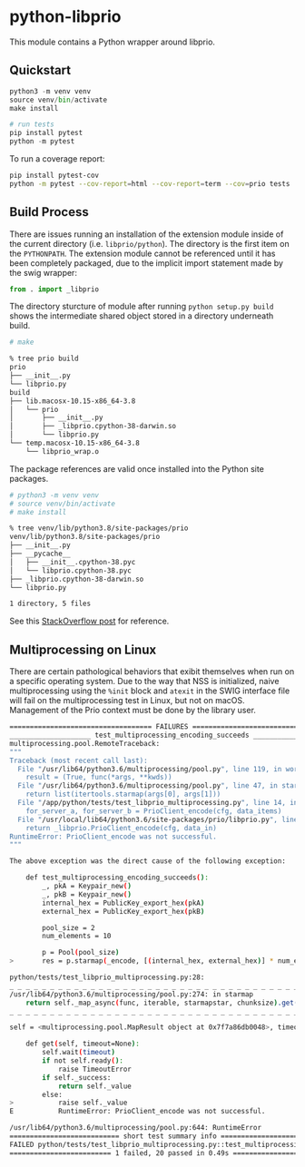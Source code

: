 # python-libprio

This module contains a Python wrapper around libprio.

## Quickstart

```python
python3 -m venv venv
source venv/bin/activate
make install

# run tests
pip install pytest
python -m pytest
```

To run a coverage report:

```bash
pip install pytest-cov
python -m pytest --cov-report=html --cov-report=term --cov=prio tests
```

## Build Process

There are issues running an installation of the extension module inside of the
current directory (i.e. `libprio/python`). The directory is the first
item on the `PYTHONPATH`. The extension module cannot be referenced until it has
been completely packaged, due to the implicit import statement made by the swig
wrapper:

```python
from . import _libprio
```

The directory sturcture of module after running `python setup.py build` shows the
intermediate shared object stored in a directory underneath build.

```bash
# make

% tree prio build
prio
├── __init__.py
└── libprio.py
build
├── lib.macosx-10.15-x86_64-3.8
│   └── prio
│       ├── __init__.py
│       ├── _libprio.cpython-38-darwin.so
│       └── libprio.py
└── temp.macosx-10.15-x86_64-3.8
    └── libprio_wrap.o
```

The package references are valid once installed into the Python site packages.

```bash
# python3 -m venv venv
# source venv/bin/activate
# make install

% tree venv/lib/python3.8/site-packages/prio
venv/lib/python3.8/site-packages/prio
├── __init__.py
├── __pycache__
│   ├── __init__.cpython-38.pyc
│   └── libprio.cpython-38.pyc
├── _libprio.cpython-38-darwin.so
└── libprio.py

1 directory, 5 files
```

See this [StackOverflow post](https://stackoverflow.com/questions/302867/how-do-i-install-a-python-extension-module-using-distutils) for reference.

## Multiprocessing on Linux

There are certain pathological behaviors that exibit themselves when run on a
specific operating system. Due to the way that NSS is initialized, naive
multiprocessing using the `%init` block and `atexit` in the SWIG interface file
will fail on the multiprocessing test in Linux, but not on macOS. Management of
the Prio context must be done by the library user.

```bash
=================================== FAILURES ===================================
____________________ test_multiprocessing_encoding_succeeds ____________________
multiprocessing.pool.RemoteTraceback:
"""
Traceback (most recent call last):
  File "/usr/lib64/python3.6/multiprocessing/pool.py", line 119, in worker
    result = (True, func(*args, **kwds))
  File "/usr/lib64/python3.6/multiprocessing/pool.py", line 47, in starmapstar
    return list(itertools.starmap(args[0], args[1]))
  File "/app/python/tests/test_libprio_multiprocessing.py", line 14, in _encode
    for_server_a, for_server_b = PrioClient_encode(cfg, data_items)
  File "/usr/local/lib64/python3.6/site-packages/prio/libprio.py", line 380, in PrioClient_encode
    return _libprio.PrioClient_encode(cfg, data_in)
RuntimeError: PrioClient_encode was not successful.
"""

The above exception was the direct cause of the following exception:

    def test_multiprocessing_encoding_succeeds():
        _, pkA = Keypair_new()
        _, pkB = Keypair_new()
        internal_hex = PublicKey_export_hex(pkA)
        external_hex = PublicKey_export_hex(pkB)

        pool_size = 2
        num_elements = 10

        p = Pool(pool_size)
>       res = p.starmap(_encode, [(internal_hex, external_hex)] * num_elements)

python/tests/test_libprio_multiprocessing.py:28:
_ _ _ _ _ _ _ _ _ _ _ _ _ _ _ _ _ _ _ _ _ _ _ _ _ _ _ _ _ _ _ _ _ _ _ _ _ _ _ _
/usr/lib64/python3.6/multiprocessing/pool.py:274: in starmap
    return self._map_async(func, iterable, starmapstar, chunksize).get()
_ _ _ _ _ _ _ _ _ _ _ _ _ _ _ _ _ _ _ _ _ _ _ _ _ _ _ _ _ _ _ _ _ _ _ _ _ _ _ _

self = <multiprocessing.pool.MapResult object at 0x7f7a86db0048>, timeout = None

    def get(self, timeout=None):
        self.wait(timeout)
        if not self.ready():
            raise TimeoutError
        if self._success:
            return self._value
        else:
>           raise self._value
E           RuntimeError: PrioClient_encode was not successful.

/usr/lib64/python3.6/multiprocessing/pool.py:644: RuntimeError
=========================== short test summary info ============================
FAILED python/tests/test_libprio_multiprocessing.py::test_multiprocessing_encoding_succeeds
========================= 1 failed, 20 passed in 0.49s =========================
```
